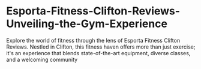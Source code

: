 # Esporta-Fitness-Clifton-Reviews-Unveiling-the-Gym-Experience
Explore the world of fitness through the lens of Esporta Fitness Clifton Reviews. Nestled in Clifton, this fitness haven offers more than just exercise; it's an experience that blends state-of-the-art equipment, diverse classes, and a welcoming community
